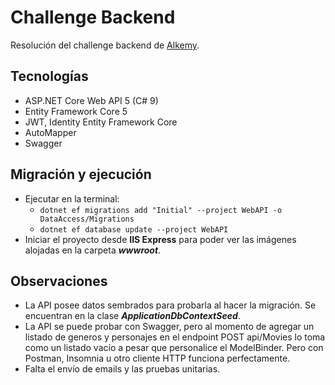 # Challenge Backend
Resolución del challenge backend de [Alkemy](https://www.alkemy.org/).

## Tecnologías
* ASP.NET Core Web API 5 (C# 9)
* Entity Framework Core 5
* JWT, Identity Entity Framework Core
* AutoMapper
* Swagger

## Migración y ejecución
* Ejecutar en la terminal: 
  * `dotnet ef migrations add "Initial" --project WebAPI -o DataAccess/Migrations`
  * `dotnet ef database update --project WebAPI`
* Iniciar el proyecto desde **IIS Express** para poder ver las imágenes alojadas en la carpeta _**wwwroot**_.

## Observaciones
* La API posee datos sembrados para probarla al hacer la migración. Se encuentran en la clase _**ApplicationDbContextSeed**_.
* La API se puede probar con Swagger, pero al momento de agregar un listado de generos y personajes en el endpoint POST api/Movies lo toma como un listado vacío
  a pesar que personalice el ModelBinder. Pero con Postman, Insomnia u otro cliente HTTP funciona perfectamente.
* Falta el envío de emails y las pruebas unitarias.
